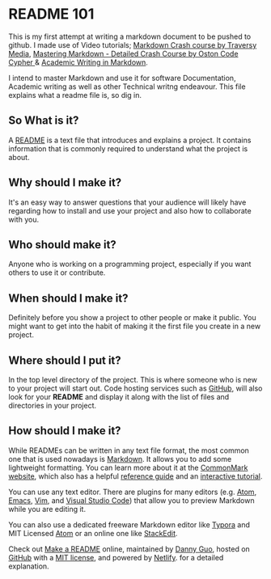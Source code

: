 # README 101

This is my first attempt at writing a markdown document to be pushed to github. I made use of Video tutorials; [Markdown Crash course by Traversy Media](https://www.youtube.com/watch?v=HUBNt18RFbo&ab_channel=TraversyMedia), [Mastering Markdown - Detailed Crash Course by Oston Code Cypher ](https://www.youtube.com/watch?v=CqUJ7nLSLzs&ab_channel=OstonCodeCypher) & [Academic Writing in Markdown](https://www.youtube.com/watch?v=hpAJMSS8pvs&ab_channel=NicholasCifuentes-Goodbody).

I intend to master Markdown and use it for software Documentation, Academic writing as well as other Technical writng endeavour. 
This file explains what a readme file is, so dig in.

## So What is it?
A [README](https://en.wikipedia.org/wiki/README "A README wiki description") is a text file that introduces and explains a project. It contains information that is commonly required to understand what the project is about.

## Why should I make it?
It's an easy way to answer questions that your audience will likely have regarding how to install and use your project and also how to collaborate with you.

## Who should make it?
Anyone who is working on a programming project, especially if you want others to use it or contribute.

## When should I make it?
Definitely before you show a project to other people or make it public. You might want to get into the habit of making it the first file you create in a new project.

## Where should I put it?
In the top level directory of the project. This is where someone who is new to your project will start out. Code hosting services such as [GitHub](https://github.com/piusmnwilson "My Github Profile"), will also look for your **README** and display it along with the list of files and directories in your project.

## How should I make it?
While READMEs can be written in any text file format, the most common one that is used nowadays is [Markdown](https://en.wikipedia.org/wiki/Markdown "Wiki Discription"). It allows you to add some lightweight formatting. You can learn more about it at the [CommonMark website](https://commonmark.org/), which also has a helpful [reference guide](https://commonmark.org/help/) and an [interactive tutorial](https://commonmark.org/help/tutorial/).

You can use any text editor. There are plugins for many editors (e.g. [Atom](https://github.com/atom/markdown-preview), [Emacs](https://github.com/jrblevin/markdown-mode), [Vim](https://github.com/instant-markdown/vim-instant-markdown), and [Visual Studio Code](https://code.visualstudio.com/docs/languages/markdown#_markdown-preview)) that allow you to preview Markdown while you are editing it.

You can also use a dedicated freeware Markdown editor like [Typora](https://typora.io/) and MIT Licensed [Atom](https://atom.io/) or an online one like [StackEdit](https://stackedit.io/). 

Check out [Make a README](https://www.makeareadme.com/) online, maintained by [Danny Guo](https://www.dannyguo.com/), hosted on [GitHub](https://github.com/dguo/make-a-readme) with a [MIT license](https://github.com/dguo/make-a-readme/blob/main/LICENSE), and powered by [Netlify](https://www.netlify.com/). for a detailed explanation.

